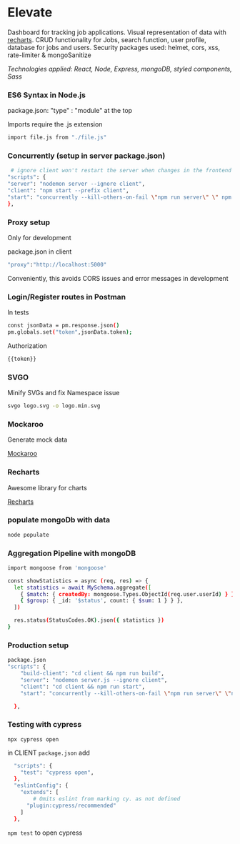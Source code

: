 # Elevate

Dashboard for tracking job applications. Visual representation of data with [recharts](https://recharts.org/). CRUD functionality for Jobs, search function, user profile, database for jobs and users. Security packages used: helmet, cors, xss, rate-limiter & mongoSanitize

_Technologies applied: React, Node, Express, mongoDB, styled components, Sass_

### ES6 Syntax in Node.js

package.json: "type" : "module" at the top

Imports require the .js extension

```sh
import file.js from "./file.js"
```

### Concurrently (setup in server package.json)

```sh
 # ignore client won't restart the server when changes in the frontend happen
"scripts": {
"server": "nodemon server --ignore client",
"client": "npm start --prefix client",
"start": "concurrently --kill-others-on-fail \"npm run server\" \" npm run client\""
},
```

### Proxy setup

Only for development

package.json in client

```sh
"proxy":"http://localhost:5000"
```

Conveniently, this avoids CORS issues and error messages in development

### Login/Register routes in Postman

In tests

```sh
const jsonData = pm.response.json()
pm.globals.set("token",jsonData.token);
```

Authorization

```sh
{{token}}
```

### SVGO

Minify SVGs and fix Namespace issue

```sh
svgo logo.svg -o logo.min.svg
```

### Mockaroo

Generate mock data

[Mockaroo](https://www.mockaroo.com/)

### Recharts

Awesome library for charts

[Recharts](https://recharts.org)

### populate mongoDb with data

```sh
node populate
```

### Aggregation Pipeline with mongoDB

```sh
import mongoose from 'mongoose'

const showStatistics = async (req, res) => {
  let statistics = await MySchema.aggregate([
    { $match: { createdBy: mongoose.Types.ObjectId(req.user.userId) } },
    { $group: { _id: '$status', count: { $sum: 1 } } },
  ])

  res.status(StatusCodes.OK).json({ statistics })
}
```

### Production setup

```sh
package.json
"scripts": {
    "build-client": "cd client && npm run build",
    "server": "nodemon server.js --ignore client",
    "client": "cd client && npm run start",
    "start": "concurrently --kill-others-on-fail \"npm run server\" \"npm run client\""

  },
```

### Testing with cypress

`npx cypress open`

in CLIENT `package.json` add

```sh
  "scripts": {
    "test": "cypress open",
  },
  "eslintConfig": {
    "extends": [
        # Omits eslint from marking cy. as not defined
      "plugin:cypress/recommended"
    ]
  },
```

`npm test` to open cypress
